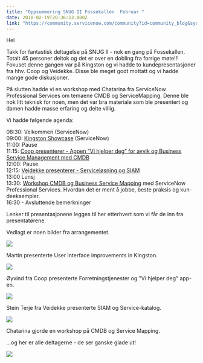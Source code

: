 ```yaml
---
title: "Oppsummering SNUG II Fossekallen  Februar "
date: 2018-02-19T20:36:13.000Z
link: "https://community.servicenow.com/community?id=community_blog&sys_id=a3a72fb2db585300852c7a9e0f9619a0"
---
```

<p>Hei</p>
<p>Takk for fantastisk deltagelse på SNUG II - nok en gang på Fossekallen. Totalt 45 personer deltok og det er over en dobling fra forrige møte!!! Fokuset denne gangen var på Kingston og vi hadde to kundepresentasjoner fra hhv. Coop og Veidekke. Disse ble meget godt mottatt og vi hadde mange gode diskusjoner.</p>
<p>På slutten hadde vi en workshop med Chatarina fra ServiceNow Professional Services om temaene CMDB og ServiceMapping. Denne ble nok litt teknisk for noen, men det var bra materiale som ble presentert og damen hadde masse erfaring og delte villig.</p>
<p>Vi hadde følgende agenda:</p>
<p>08:30: Velkommen (ServiceNow)<br />09:00: <a href="https://servicenow.box.com/s/fhgukh8gz56zi2e54mc4ydb66ilpp4p6" target="_blank" rel="nofollow">Kingston Showcase</a> (ServiceNow)<br />11:00: Pause<br />11:15: <a href="https://servicenow.box.com/s/fzhvp55ba13b9mnfpdyflj6dmr3pa7c9" target="_blank" rel="nofollow">Coop presenterer - Appen ”Vi hjelper deg” for avvik og Business Service Management med CMDB</a> <br />12:00: Pause<br />12:15: <a href="https://servicenow.box.com/s/wr1csh2h0a1vlf9eh8o6daaijw5qrwww" target="_blank" rel="nofollow">Veidekke presenterer - Serviceløsning og SIAM</a><br />13:00 Lunsj<br />13:30: <a href="https://servicenow.box.com/s/zapfppmi0wxezb2a7mb55lulj5hm2wbd" target="_blank" rel="nofollow">Workshop CMDB og Business Service Mapping</a> med ServiceNow Professional Services. <span lang="SV">Hvordan det er ment å jobbe, beste praksis og kundeeksempler.<br />1</span>6:30 - Avsluttende bemerkninger</p>
<p>Lenker til presentasjonene legges til her etterhvert som vi får de inn fra presentatørene.</p>
<p>Vedlagt er noen bilder fra arrangementet.</p>
<p><img style="max-width: 100%; max-height: 480px;" src="3055a3fedbd45300852c7a9e0f961928.iix" /></p>
<p>Martin presenterte User Interface improvements in Kingston.</p>
<p><img style="max-width: 100%; max-height: 480px;" src="3185effedbd45300852c7a9e0f961955.iix" /></p>
<p>Øyvind fra Coop presenterte Forretningstjenester og &#34;Vi hjelper deg&#34; app-en.</p>
<p><img style="max-width: 100%; max-height: 480px;" src="a266ebb6db185300852c7a9e0f961948.iix" /></p>
<p>Stein Terje fra Veidekke presenterte SIAM og Service-katalog.</p>
<p><img style="max-width: 100%; max-height: 480px;" src="d8a62f3adb185300852c7a9e0f9619da.iix" /></p>
<p>Chatarina gjorde en workshop på CMDB og Service Mapping.</p>
<p>...og her er alle deltagerne - de ser ganske glade ut!</p>
<p><img style="max-width: 100%; max-height: 480px;" src="b847e7fedb185300852c7a9e0f961921.iix" /></p>